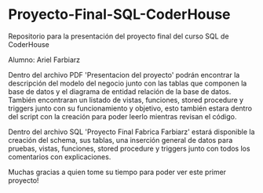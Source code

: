 # Proyecto-Final-SQL-CoderHouse
Repositorio para la presentación del proyecto final del curso SQL de CoderHouse

Alumno: Ariel Farbiarz

Dentro del archivo PDF 'Presentacion del proyecto' podrán encontrar la descripción
del modelo del negocio junto con las tablas que componen la base de datos y el
diagrama de entidad relación de la base de datos. También encontraran un listado
de vistas, funciones, stored procedure y triggers junto con su funcionamiento
y objetivo, esto también estara dentro del script con la creación para poder
leerlo mientras revisan el código.

Dentro del archivo SQL 'Proyecto Final Fabrica Farbiarz' estará disponible la
creación del schema, sus tablas, una inserción general de datos para pruebas,
vistas, funciones, stored procedure y triggers junto con todos los comentarios
con explicaciones.

Muchas gracias a quien tome su tiempo para poder ver este primer proyecto!
